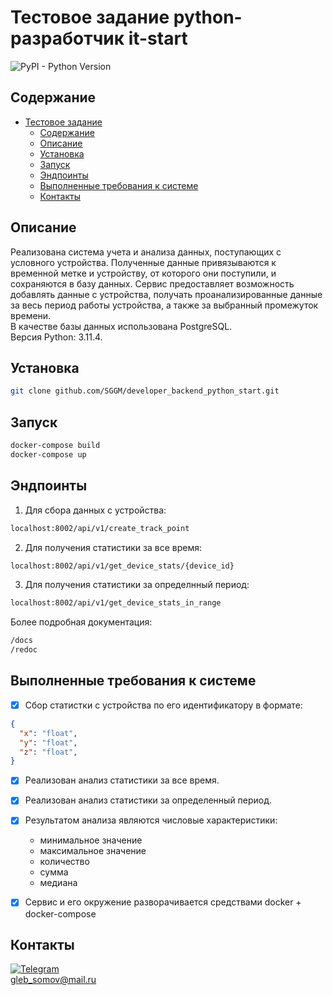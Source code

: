 # Тестовое задание python-разработчик it-start

![PyPI - Python Version](https://img.shields.io/pypi/pyversions/fastapi?style=plastic)


## Содержание
- [Тестовое задание](#тестовое-задание-python-разработчик-it-start)
    - [Содержание](#содержание)
    - [Описание](#описание)
    - [Установка](#установка)
    - [Запуск](#запуск)
    - [Эндпоинты](#эндпоинты)
    - [Выполненные требования к системе](#выполненные-требования-к-системе)
    - [Контакты](#контакты)


## Описание
Реализована система учета и анализа данных, поступающих с условного устройства. 
Полученные данные привязываются к временной метке и устройству, от которого они поступили, и сохраняются в базу данных. 
Сервис предоставляет возможность добавлять данные с устройства, получать проанализированные данные за весь период работы устройства, 
а также за выбранный промежуток времени.<br>
В качестве базы данных использована PostgreSQL.<br>
Версия Python: 3.11.4.



## Установка

```bash
git clone github.com/SGGM/developer_backend_python_start.git
```


## Запуск

```bash
docker-compose build
docker-compose up
```


## Эндпоинты

1. Для сбора данных с устройства:
```bash
localhost:8002/api/v1/create_track_point
```
2. Для получения статистики за все время:
```bash
localhost:8002/api/v1/get_device_stats/{device_id}
```
3. Для получения статистики за определнный период:
```bash
localhost:8002/api/v1/get_device_stats_in_range
```
Более подробная документация:
```bash
/docs
/redoc
```


## Выполненные требования к системе

- [x] Сбор статистки с устройства по его идентификатору в формате:
```json
{
  "x": "float",
  "y": "float",
  "z": "float",
}
```
- [x] Реализован анализ статистики за все время.
- [x] Реализован анализ статистики за определенный период.
- [x] Результатом анализа являются числовые характеристики:
  - минимальное значение
  - максимальное значение
  - количество
  - сумма
  - медиана
- [x] Сервис и его окружение разворачивается средствами docker + docker-compose


## Контакты
[![Telegram](https://img.shields.io/badge/Telegram-2CA5E0?style=for-the-badge&logo=telegram&logoColor=white)](https://t.me/Stole_your_jet)<br>
gleb_somov@mail.ru


